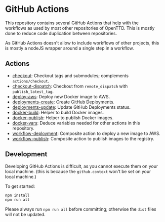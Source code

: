 # GitHub Actions

This repository contains several GitHub Actions that help with the workflows as used by most other repositories of OpenTTD.
This is mostly done to reduce code duplication between repositories.

As GitHub Actions doesn't allow to include workflows of other projects, this is mostly a nodeJS wrapper around a single step in a workflow.

## Actions

- [checkout](checkout/): Checkout tags and submodules; complements `actions/checkout`.
- [checkout-dispatch](checkout-dispatch/): Checkout from `remote_dispatch` with `publish_latest_tag`.
- [deploy-aws](deploy-aws/): Deploy new Docker image to AWS.
- [deployments-create](deployments-create/): Create GitHub Deployments.
- [deployments-update](deployments-update/): Update GitHub Deployments status.
- [docker-build](docker-build/): Helper to build Docker images.
- [docker-publish](docker-publish/): Helper to publish Docker images.
- [docker-vars](docker-vars/): Deduce variables needed for other actions in this repository.
- [workflow-deployment](workflow-deployment/): Composite action to deploy a new image to AWS.
- [workflow-publish](workflow-publish/): Composite action to publish images to the registry.

## Development

Developing GitHub Actions is difficult, as you cannot execute them on your local machine.
(this is because the `github.context` won't be set on your local machine.)

To get started:
```bash
npm install
npm run all
```

Please always run `npm run all` before committing; otherwise the `dist` files will not be updated.
